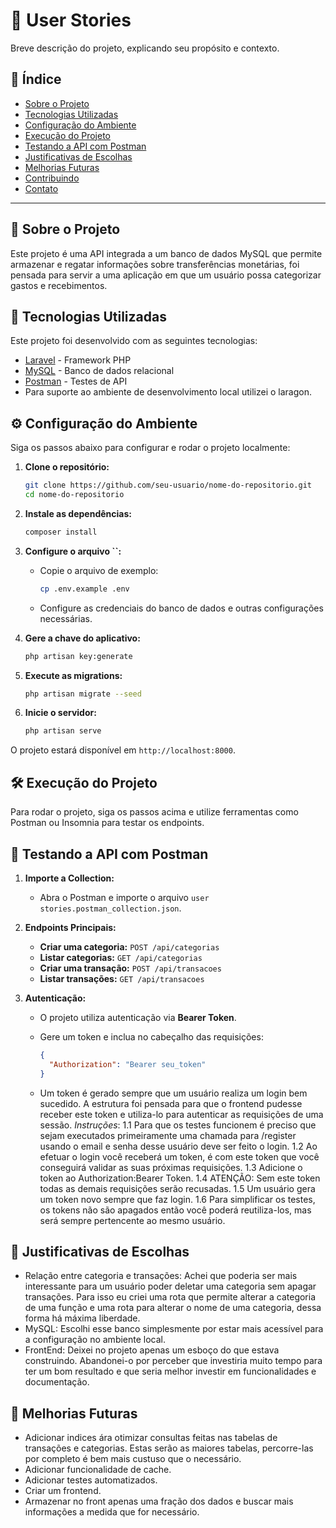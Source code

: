 # 📌 User Stories

Breve descrição do projeto, explicando seu propósito e contexto.

## 📝 Índice

- [Sobre o Projeto](#sobre-o-projeto)
- [Tecnologias Utilizadas](#tecnologias-utilizadas)
- [Configuração do Ambiente](#configuração-do-ambiente)
- [Execução do Projeto](#execução-do-projeto)
- [Testando a API com Postman](#testando-a-api-com-postman)
- [Justificativas de Escolhas](#justificativas-de-escolhas)
- [Melhorias Futuras](#melhorias-futuras)
- [Contribuindo](#contribuindo)
- [Contato](#contato)

---

## 📖 Sobre o Projeto

Este projeto é uma API integrada a um banco de dados MySQL que permite armazenar e regatar informações sobre transferências monetárias, foi pensada para servir a uma aplicação em que um usuário possa categorizar gastos e recebimentos.

## 🚀 Tecnologias Utilizadas

Este projeto foi desenvolvido com as seguintes tecnologias:

- [Laravel](https://laravel.com/) - Framework PHP
- [MySQL](https://www.mysql.com/) - Banco de dados relacional
- [Postman](https://www.postman.com/) - Testes de API
- Para suporte ao ambiente de desenvolvimento local utilizei o laragon.

## ⚙️ Configuração do Ambiente

Siga os passos abaixo para configurar e rodar o projeto localmente:

1. **Clone o repositório:**

   ```sh
   git clone https://github.com/seu-usuario/nome-do-repositorio.git
   cd nome-do-repositorio
   ```

2. **Instale as dependências:**

   ```sh
   composer install
   ```

3. **Configure o arquivo **``**:**

   - Copie o arquivo de exemplo:
     ```sh
     cp .env.example .env
     ```
   - Configure as credenciais do banco de dados e outras configurações necessárias.

4. **Gere a chave do aplicativo:**

   ```sh
   php artisan key:generate
   ```

5. **Execute as migrations:**

   ```sh
   php artisan migrate --seed
   ```

6. **Inicie o servidor:**

   ```sh
   php artisan serve
   ```

O projeto estará disponível em `http://localhost:8000`.

## 🛠️ Execução do Projeto

Para rodar o projeto, siga os passos acima e utilize ferramentas como Postman ou Insomnia para testar os endpoints.

## 🧪 Testando a API com Postman

1. **Importe a Collection:**

   - Abra o Postman e importe o arquivo `user stories.postman_collection.json`.  

2. **Endpoints Principais:**

   - **Criar uma categoria:** `POST /api/categorias`
   - **Listar categorias:** `GET /api/categorias`
   - **Criar uma transação:** `POST /api/transacoes`
   - **Listar transações:** `GET /api/transacoes`

3. **Autenticação:**

   - O projeto utiliza autenticação via **Bearer Token**.
   - Gere um token e inclua no cabeçalho das requisições:
     ```json
     {
       "Authorization": "Bearer seu_token"
     }
     ```
  
   - Um token é gerado sempre que um usuário realiza um login bem sucedido. A estrutura foi pensada para que o frontend pudesse receber este token e utiliza-lo para autenticar as requisições de uma sessão. 
    *Instruções*: 
        1.1 Para que os testes funcionem é preciso que sejam executados primeiramente uma chamada para /register usando o email e senha desse usuário deve ser feito o login.
        1.2 Ao efetuar o login você receberá um token, é com este token que você conseguirá validar as suas próximas requisições.
        1.3 Adicione o token ao Authorization:Bearer Token. 
        1.4 ATENÇÃO: Sem este token todas as demais requisições serão recusadas. 
        1.5 Um usuário gera um token novo sempre que faz login. 
        1.6 Para simplificar os testes, os tokens não são apagados então você poderá reutiliza-los, mas será sempre pertencente ao mesmo usuário.

## 🎯 Justificativas de Escolhas

 - Relação entre categoria e transações: Achei que poderia ser mais interessante para um usuário poder deletar uma categoria sem apagar transações. Para isso eu criei uma rota que permite alterar a categoria de uma função e uma rota para alterar o nome de uma categoria, dessa forma há máxima liberdade.
 - MySQL: Escolhi esse banco simplesmente por estar mais acessível para a configuração no ambiente local.
 - FrontEnd: Deixei no projeto apenas um esboço do que estava construindo. Abandonei-o por perceber que investiria muito tempo para ter um bom resultado e que seria melhor investir em funcionalidades e documentação.


## 📌 Melhorias Futuras

 - Adicionar indices ára otimizar consultas feitas nas tabelas de transações e categorias. Estas serão as maiores tabelas, percorre-las por completo é bem mais custuso que o necessário.
 - Adicionar funcionalidade de cache.
 - Adicionar testes automatizados.
 - Criar um frontend.
 - Armazenar no front apenas uma fração dos dados e buscar mais informações a medida que for necessário.

